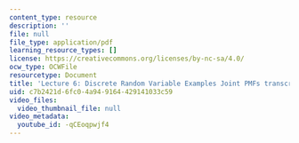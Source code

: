 ```yaml
---
content_type: resource
description: ''
file: null
file_type: application/pdf
learning_resource_types: []
license: https://creativecommons.org/licenses/by-nc-sa/4.0/
ocw_type: OCWFile
resourcetype: Document
title: 'Lecture 6: Discrete Random Variable Examples Joint PMFs transcript'
uid: c7b2421d-6fc0-4a94-9164-429141033c59
video_files:
  video_thumbnail_file: null
video_metadata:
  youtube_id: -qCEoqpwjf4
---
```

